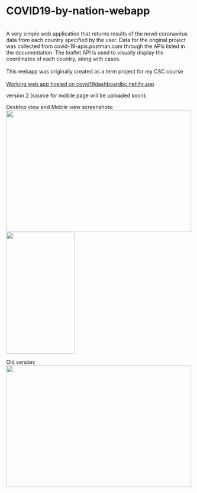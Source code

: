 # COVID19-by-nation-webapp
<Br/>
A very simple web application that returns results of the novel coronavirus data from each country specified by the user. Data for the original project was collected from covid-19-apis.postman.com through the APIs listed in the documentation. The leaflet API is used to visually display the coordinates of each country, along with cases.<Br/>
<Br/>
This webapp was originally created as a term project for my CSC course<Br/>
<Br/>
 <a href="https://covid19dashboardbc.netlify.app">Working web app hosted on covid19dashboardbc.netlify.app</a> 
<Br/>

version 2 (source for mobile page will be uploaded soon):

Desktop view and Mobile view screenshots:
<Br/>
<img src="https://user-images.githubusercontent.com/14143045/85275669-807a8180-b435-11ea-9ef8-15676112c5e0.png" width="500" height="329">
<img src="https://user-images.githubusercontent.com/14143045/89601141-a65aba80-d818-11ea-825d-0d313605d01c.png" width="185" height="329">
<Br/>


Old version:
<Br/>
<img src="https://user-images.githubusercontent.com/14143045/79957009-d2069000-8435-11ea-8f8e-e276e44cb751.png" width="500" height="329">
